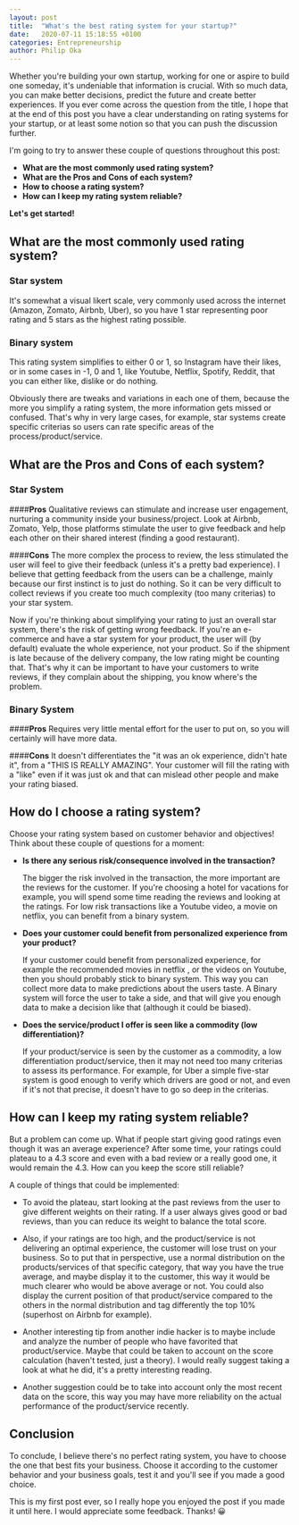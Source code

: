 ```yaml
---
layout: post
title:  "What's the best rating system for your startup?"
date:   2020-07-11 15:18:55 +0100
categories: Entrepreneurship
author: Philip Oka
---
```


Whether you're building your own startup, working for one or aspire to build one someday, it's undeniable that information is crucial. With so much data, you can make better decisions, predict the future and create better experiences. If you ever come across the question from the title, I hope that at the end of this post you have a clear understanding on rating systems for your startup, or at least some notion so that you can push the discussion further.

I'm going to try to answer these couple of questions throughout this post:
- **What are the most commonly used rating system?**
- **What are the Pros and Cons of each system?**
- **How to choose a rating system?**
- **How can I keep my rating system reliable?**

**Let's get started!**

## What are the most commonly used rating system?
### Star system
It's somewhat a visual likert scale, very commonly used across the internet (Amazon, Zomato, Airbnb, Uber), so you have 1 star representing poor rating and 5 stars as the highest rating possible.

### Binary system
This rating system simplifies to either 0 or 1, so Instagram have their likes, or in some cases in -1, 0 and 1, like Youtube, Netflix, Spotify, Reddit, that you can either like, dislike or do nothing.

Obviously there are tweaks and variations in each one of them, because the more you simplify a rating system, the more information gets missed or confused. That's why in very large cases, for example, star systems create specific criterias so users can rate specific areas of the process/product/service.

## What are the Pros and Cons of each system?
### Star System
####**Pros**
Qualitative reviews can stimulate and increase user engagement, nurturing a community inside your business/project. Look at Airbnb, Zomato, Yelp, those platforms stimulate the user to give feedback and help each other on their shared interest (finding a good restaurant).

####**Cons**
The more complex the process to review, the less stimulated the user will feel to give their feedback (unless it's a pretty bad experience). I believe that getting feedback from the users can be a challenge, mainly because our first instinct is to just do nothing. So it can be very difficult to collect reviews if you create too much complexity (too many criterias) to your star system.

Now if you're thinking about simplifying your rating to just an overall star system, there's the risk of getting wrong feedback. If you're an e-commerce and have a star system for your product, the user will (by default) evaluate the whole experience, not your product. So if the shipment is late because of the delivery company, the low rating might be counting that. That's why it can be important to have your customers to write reviews, if they complain about the shipping, you know where's the problem.

### Binary System
####**Pros**
Requires very little mental effort for the user to put on, so you will certainly will have more data.

####**Cons**
It doesn't differentiates the "it was an ok experience, didn't hate it", from a "THIS IS REALLY AMAZING". Your customer will fill the rating with a "like" even if it was just ok and that can mislead other people and make your rating biased.

## How do I choose a rating system?
Choose your rating system based on customer behavior and objectives! Think about these couple of questions for a moment:

- **Is there any serious risk/consequence involved in the transaction?**

  The bigger the risk involved in the transaction, the more important are the reviews for the customer. If you're choosing a hotel for vacations for example, you will spend some time reading the reviews and looking at the ratings. For low risk transactions like a Youtube video, a movie on netflix, you can benefit from a binary system.

- **Does your customer could benefit from personalized experience from your product?**

  If your customer could benefit from personalized experience, for example the recommended movies in netflix , or the videos on Youtube, then you should probably stick to binary system. This way you can collect more data to make predictions about the users taste. A Binary system will force the user to take a side, and that will give you enough data to make a decision like that (although it could be biased).

- **Does the service/product I offer is seen like a commodity (low differentiation)?**

  If your product/service is seen by the customer as a commodity, a low differentiation product/service, then it may not need too many criterias to assess its performance. For example, for Uber a simple five-star system is good enough to verify which drivers are good or not, and even if it's not that precise, it doesn't have to go so deep in the criterias.

## How can I keep my rating system reliable?
But a problem can come up. What if people start giving good ratings even though it was an average experience? After some time, your ratings could plateau to a 4.3 score and even with a bad review or a really good one, it would remain the 4.3. How can you keep the score still reliable?

A couple of things that could be implemented:

- To avoid the plateau, start looking at the past reviews from the user to give different weights on their rating. If a user always gives good or bad reviews, than you can reduce its weight to balance the total score.

- Also, if your ratings are too high, and the product/service is not delivering an optimal experience, the customer will lose trust on your business. So to put that in perspective, use a normal distribution on the products/services of that specific category, that way you have the true average, and maybe display it to the customer, this way it would be much clearer who would be above average or not. You could also display the current position of that product/service compared to the others in the normal distribution and tag differently the top 10% (superhost on Airbnb for example).

- Another interesting tip from another indie hacker is to maybe include and analyze the number of people who have favorited that product/service. Maybe that could be taken to account on the score calculation (haven't tested, just a theory). I would really suggest taking a look at what he did, it's a pretty interesting reading.

- Another suggestion could be to take into account only the most recent data on the score, this way you may have more reliability on the actual performance of the product/service recently.

## Conclusion
To conclude, I believe there's no perfect rating system, you have to choose the one that best fits your business. Choose it according to the customer behavior and your business goals, test it and you'll see if you made a good choice.

This is my first post ever, so I really hope you enjoyed the post if you made it until here. I would appreciate some feedback. Thanks! 😀
